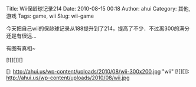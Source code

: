 Title: Wii保龄球记录214
Date: 2010-08-15 00:18
Author: ahui
Category: 其他, 游戏
Tags: game, wii
Slug: wii-game

今天把自己wii的保龄球记录从188提升到了214，提高了不少．不过离300的满分还是有很远...

有图有真相\~

[![][]][]

  []: http://ahui.us/wp-content/uploads/2010/08/wii-300x200.jpg "wii"
  [![][]]: http://ahui.us/wp-content/uploads/2010/08/wii.jpg
